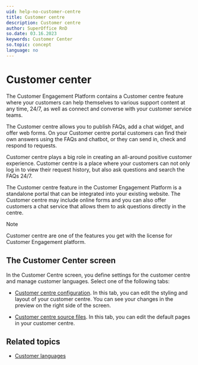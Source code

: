 ```yaml
---
uid: help-no-customer-centre
title: Customer centre
description: Customer centre
author: SuperOffice RnD
so.date: 03.16.2023
keywords: Customer Center
so.topic: concept
language: no
---
```


# Customer center

The Customer Engagement Platform contains a Customer centre feature where your customers can help themselves to various support content at any time, 24/7, as well as connect and converse with your customer service teams.

The Customer centre allows you to publish FAQs, add a chat widget, and offer web forms. On your Customer centre portal customers can find their own answers using the FAQs and chatbot, or they can send in, check and respond to requests.

Customer centre plays a big role in creating an all-around positive customer experience. Customer centre is a place where your customers can not only log in to view their request history, but also ask questions and search the FAQs 24/7.

The Customer centre feature in the Customer Engagement Platform is a standalone portal that can be integrated into your existing website. The Customer centre may include online forms and you can also offer customers a chat service that allows them to ask questions directly in the centre.

> [!NOTE]
> Customer centre are one of the features you get with the license for Customer Engagement platform.

## The Customer Center screen

In the Customer Centre screen, you define settings for the customer centre and manage customer languages. Select one of the following tabs:

* [Customer centre configuration][2]. In this tab, you can edit the styling and layout of your customer centre. You can see your changes in the preview on the right side of the screen.

* [Customer centre source files][3]. In this tab, you can edit the default pages in your customer centre.

## Related topics

* [Customer languages][1]

<!-- Referenced links -->
[1]: ../../admin/options/learn/custlang/index.md
[2]: config.md
[3]: edit.md

<!-- Referenced images -->

